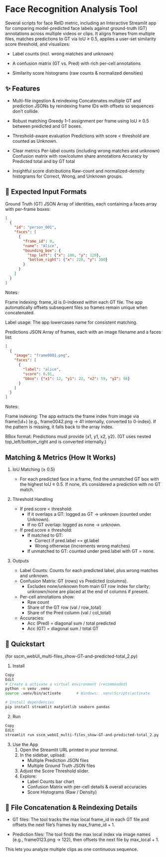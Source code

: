 # Face Recognition Analysis Tool
Several scripts for face ReID metric, including an Interactive Streamlit app for comparing model-predicted face labels against ground-truth (GT) annotations across multiple videos or clips. It aligns frames from multiple files, matches predictions to GT via IoU ≥ 0.5, applies a user-set similarity score threshold, and visualizes:

- Label counts (incl. wrong matches and unknown)

- A confusion matrix (GT vs. Pred) with rich per-cell annotations

- Similarity score histograms (raw counts & normalized densities)

## ✨ Features
- Multi-file ingestion & reindexing
    Concatenates multiple GT and prediction JSONs by reindexing frame IDs with offsets so sequences don’t collide.

- Robust matching
    Greedy 1–1 assignment per frame using IoU ≥ 0.5 between predicted and GT boxes.

- Threshold-aware evaluation
    Predictions with score < threshold are counted as Unknown.

- Clear metrics
    Per-label counts (including wrong matches and unknown)
    Confusion matrix with row/column share annotations
    Accuracy by Predicted total and by GT total

- Insightful score distributions
    Raw-count and normalized-density histograms for Correct, Wrong, and Unknown groups.

## 🧩 Expected Input Formats
Ground Truth (GT) JSON
Array of identities, each containing a faces array with per-frame boxes:
```json
[
  {
    "id": "person_001",
    "faces": [
      {
        "frame_id": 0,
        "name": "Alice",
        "bounding_box": {
          "top_left": {"x": 100, "y": 120},
          "bottom_right": {"x": 220, "y": 300}
        }
      }
    ]
  }
]
```
Notes:

Frame indexing: frame_id is 0-indexed within each GT file. The app automatically offsets subsequent files so frames remain unique when concatenated.

Label usage: The app lowercases name for consistent matching.

Predictions JSON
Array of frames, each with an image filename and a faces list:
```json
[
  {
    "image": "frame0001.png",
    "faces": [
      {
        "label": "alice",
        "score": 0.91,
        "bbox": {"x1": 12, "y1": 22, "x2": 59, "y2": 98}
      }
    ]
  }
]
```
Notes:

Frame indexing: The app extracts the frame index from image via frame(\d+) (e.g., frame0042.png → 41 internally, converted to 0-index). If the pattern is missing, it falls back to the array index.

BBox format: Predictions must provide {x1, y1, x2, y2}. (GT uses nested top_left/bottom_right and is converted internally.)

## Matching & Metrics (How It Works)
1. IoU Matching (≥ 0.5)
    - For each predicted face in a frame, find the unmatched GT box with the highest IoU ≥ 0.5. If none, it’s considered a prediction with no GT match.

1. Threshold Handling
    - If pred.score < threshold:
        - If it overlaps a GT: logged as GT → unknown (counted under Unknown).
        - If no GT overlap: logged as none → unknown.
    - If pred.score ≥ threshold:
        - If matched to GT:
            - Correct if pred.label == gt.label
            - Wrong otherwise (increments wrong matches)
        - If unmatched to GT: counted under pred.label with GT = none.

1. Outputs
    - Label Counts: Counts for each predicted label, plus wrong matches and unknown.
    - Confusion Matrix: GT (rows) vs Predicted (columns).
        - Excludes none/unknown from main GT row index for clarity; unknown/none are placed at the end of columns if present.
    - Per-cell annotations show:
        - Raw count
        - Share of the GT row (val / row_total)
        - Share of the Pred column (val / col_total)
    - Accuracies:
        - Acc (Pred) = diagonal sum / total predicted
        - Acc (GT) = diagonal sum / total GT

## 🚀 Quickstart
(for sscm_webUI_multi-files_show-GT-and-predicted-total_2.py)
1) Install
```bash
Copy
Edit
# Create & activate a virtual environment (recommended)
python -m venv .venv
source .venv/bin/activate       # Windows: .venv\Scripts\activate

# Install dependencies
pip install streamlit matplotlib seaborn pandas
```
2) Run
```bash
Copy
Edit
streamlit run sscm_webUI_multi-files_show-GT-and-predicted-total_2.py
```

3) Use the App
    1. Open the Streamlit URL printed in your terminal.
    1. In the sidebar, upload:
        - Multiple Prediction JSON files
        - Multiple Ground Truth JSON files
    1. Adjust the Score Threshold slider.
    1. Explore:
        - Label Counts bar chart
        - Confusion Matrix with per-cell details & overall accuracies
        - Score Histograms (Raw / Density)

## 📂 File Concatenation & Reindexing Details
- GT files:
    The tool tracks the max local frame_id in each GT file and offsets the next file’s frames by max_frame_id + 1.

- Prediction files:
    The tool finds the max local index via image names (e.g., frame0123.png → 122), then offsets the next file by max_local + 1.

This lets you analyze multiple clips as one continuous sequence.